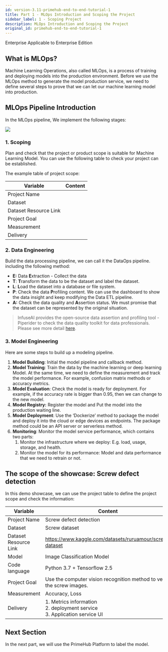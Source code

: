 ```yaml
---
id: version-3.11-primehub-end-to-end-tutorial-1
title: Part 1 - MLOps Introduction and Scoping the Project
sidebar_label: 1 - Scoping Project
description: MLOps Introduction and Scoping the Project
original_id: primehub-end-to-end-tutorial-1
---
```

<div class="label-sect">
  <div class="ee-only tooltip">Enterprise
    <span class="tooltiptext">Applicable to Enterprise Edition</span>
  </div>
</div>

## What is MLOps?

Machine Learning Operations, also called MLOps, is a process of training and deploying models into the production environment. Before we use the MLOps method to generate the model production service, we need to define several steps to prove that we can let our machine learning model into production.

## MLOps Pipeline Introduction

In the MLOps pipeline, We implement the following stages:

![](assets/primehub-end-to-end-tutorial-mlops_pipeline_introduction.png)

### 1. Scoping

Plan and check that the project or product scope is suitable for Machine Learning Model. You can use the following table to check your project can be established.

The example table of project scope:
        
        
| Variable | Content |
| --- | --- |
| Project Name |  |
| Dataset |  |
| Dataset Resource Link |  |
| Project Goal |  |
| Measurement |  |
| Delivery |  |

### 2. Data Engineering


Build the data processing pipeline, we can call it the DataOps pipeline. including the following method: 

- **E:** Data **E**xtraction - Collect the data
- **T**: **T**ransform the data to be the dataset and label the dataset.
- **L**: **L**oad the dataset into a database or file system.
- **P**: Check the data **P**rofiling content. We can use the dashboard to show the data insight and keep modifying the Data ETL pipeline.
- **A:** Check the data quality and **A**ssertion status. We must promise that the dataset can be represented by the original situation.
    
> InfuseAI provides the open-source data assertion and profiling tool - Piperider to check the data quality toolkit for data professionals. Please see more detail [here](https://www.piperider.io/).
    
### 3. Model Engineering

Here are some steps to build up a modeling pipeline.

1. **Model Building**: Initial the model pipeline and callback method.
2. **Model Training**: Train the data by the machine learning or deep learning Model. At the same time, we need to define the measurement and track the model performance. For example, confusion matrix methods or accuracy metrics.
3. **Model Evaluation**: Check the model is ready for deployment. For example, if the accuracy rate is bigger than 0.95, then we can change to the new model.
4. **Model Registry:** Register the model and Put the model into the production waiting line.
4. **Model** **Deployment**: Use the ‘Dockerize’ method to package the model and deploy it into the cloud or edge devices as endpoints. The package method could be an API server or serverless method.
5. **Monitoring**: Monitor the model service performance, which contains two parts:
    1. Monitor the infrastructure where we deploy: E.g. load, usage, storage, and health.
    2. Monitor the model for its performance: Model and data performance that we need to retrain or not.

## The scope of the showcase: Screw defect detection

In this demo showcase, we can use the project table to define the project scope and check the information:

| Variable | Content |
| --- | --- |
| Project Name | Screw defect detection |
| Dataset | Screw dataset |
| Dataset Resource Link | https://www.kaggle.com/datasets/ruruamour/screw-dataset |
| Model | Image Classification Model |
| Code language | Python 3.7 + Tensorflow 2.5 |
| Project Goal | Use the computer vision recognition method to verify the screw images. |
| Measurement | Accuracy, Loss |
| Delivery | 1. Metrics information<br />2. deployment service<br />3. Application service UI |

## Next Section

In the next part, we will use the PrimeHub Platform to label the model.